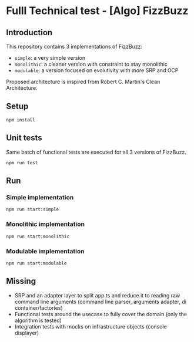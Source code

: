 # Fulll Technical test - [Algo] FizzBuzz

## Introduction

This repository contains 3 implementations of FizzBuzz:

- `simple`: a very simple version
- `monolithic`: a cleaner version with constraint to stay monolithic
- `modulable`: a version focused on evolutivity with more SRP and OCP

Proposed architecture is inspired from Robert C. Martin's Clean Architecture.

## Setup

```
npm install
```

## Unit tests

Same batch of functional tests are executed for all 3 versions of FizzBuzz.

```
npm run test
```

## Run

### Simple implementation

```
npm run start:simple
```

### Monolithic implementation

```
npm run start:monolithic
```

### Modulable implementation

```
npm run start:modulable
```

## Missing

- SRP and an adapter layer to split app.ts and reduce it to reading raw command line arguments (command line parser, arguments adapter, di container/factories)
- Functional tests around the usecase to fully cover the domain (only the algorithm is tested)
- Integration tests with mocks on infrastructure objects (console displayer)
